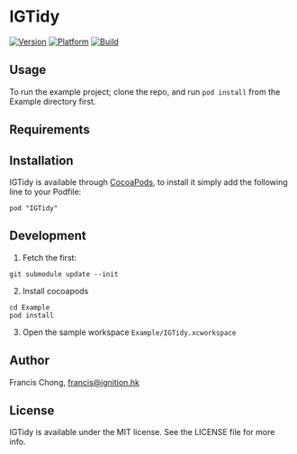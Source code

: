 # IGTidy

[![Version](http://cocoapod-badges.herokuapp.com/v/IGTidy/badge.png)](http://cocoadocs.org/docsets/IGTidy)
[![Platform](http://cocoapod-badges.herokuapp.com/p/IGTidy/badge.png)](http://cocoadocs.org/docsets/IGTidy)
[![Build](https://api.travis-ci.org/siuying/IGTidy.svg)](https://travis-ci.org/siuying/IGTidy)

## Usage

To run the example project; clone the repo, and run `pod install` from the Example directory first.

## Requirements

## Installation

IGTidy is available through [CocoaPods](http://cocoapods.org), to install
it simply add the following line to your Podfile:

    pod "IGTidy"

## Development

1. Fetch the first:
```
git submodule update --init
```
2. Install cocoapods
```
cd Example
pod install
```
3. Open the sample workspace `Example/IGTidy.xcworkspace`

## Author

Francis Chong, francis@ignition.hk

## License

IGTidy is available under the MIT license. See the LICENSE file for more info.

